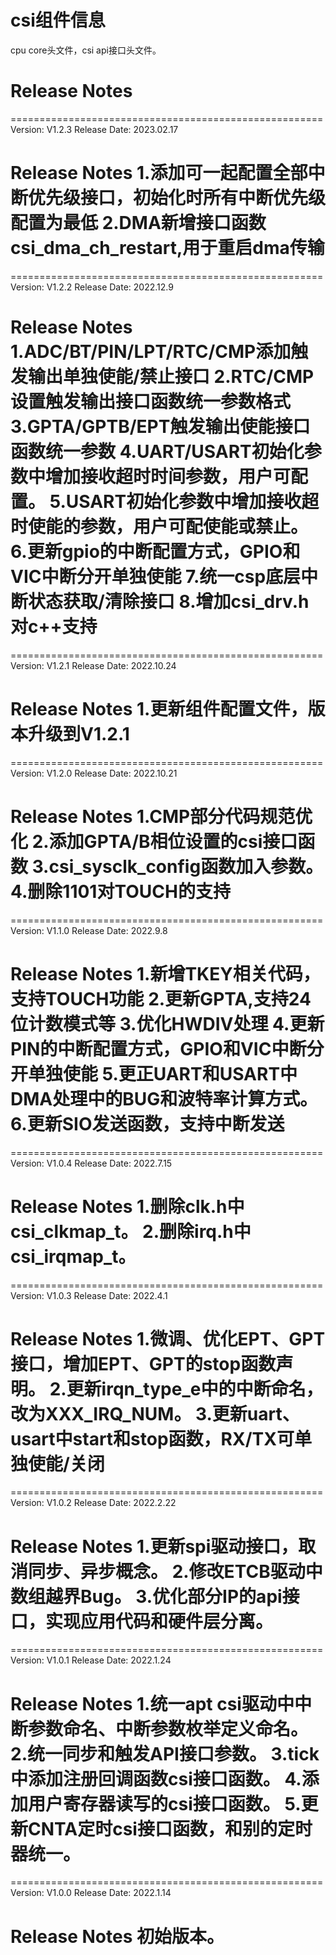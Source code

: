 # csi组件信息
cpu core头文件，csi api接口头文件。

# Release Notes

======================================================
Version: V1.2.3
Release Date: 2023.02.17

Release Notes
1.添加可一起配置全部中断优先级接口，初始化时所有中断优先级配置为最低
2.DMA新增接口函数csi_dma_ch_restart,用于重启dma传输
======================================================

======================================================
Version: V1.2.2
Release Date: 2022.12.9

Release Notes
1.ADC/BT/PIN/LPT/RTC/CMP添加触发输出单独使能/禁止接口
2.RTC/CMP设置触发输出接口函数统一参数格式
3.GPTA/GPTB/EPT触发输出使能接口函数统一参数
4.UART/USART初始化参数中增加接收超时时间参数，用户可配置。
5.USART初始化参数中增加接收超时使能的参数，用户可配使能或禁止。
6.更新gpio的中断配置方式，GPIO和VIC中断分开单独使能
7.统一csp底层中断状态获取/清除接口
8.增加csi_drv.h对c++支持
======================================================

======================================================
Version: V1.2.1
Release Date: 2022.10.24

Release Notes
1.更新组件配置文件，版本升级到V1.2.1
======================================================

======================================================
Version: V1.2.0
Release Date: 2022.10.21

Release Notes
1.CMP部分代码规范优化
2.添加GPTA/B相位设置的csi接口函数
3.csi_sysclk_config函数加入参数。
4.删除1101对TOUCH的支持
======================================================

======================================================
Version: V1.1.0
Release Date: 2022.9.8

Release Notes
1.新增TKEY相关代码，支持TOUCH功能
2.更新GPTA,支持24位计数模式等
3.优化HWDIV处理
4.更新PIN的中断配置方式，GPIO和VIC中断分开单独使能
5.更正UART和USART中DMA处理中的BUG和波特率计算方式。
6.更新SIO发送函数，支持中断发送
======================================================

======================================================
Version: V1.0.4
Release Date: 2022.7.15

Release Notes
1.删除clk.h中csi_clkmap_t。
2.删除irq.h中csi_irqmap_t。
======================================================

======================================================
Version: V1.0.3
Release Date: 2022.4.1

Release Notes
1.微调、优化EPT、GPT接口，增加EPT、GPT的stop函数声明。
2.更新irqn_type_e中的中断命名，改为XXX_IRQ_NUM。
3.更新uart、usart中start和stop函数，RX/TX可单独使能/关闭
======================================================

======================================================
Version: V1.0.2
Release Date: 2022.2.22

Release Notes
1.更新spi驱动接口，取消同步、异步概念。
2.修改ETCB驱动中数组越界Bug。
3.优化部分IP的api接口，实现应用代码和硬件层分离。
======================================================

======================================================
Version: V1.0.1
Release Date: 2022.1.24

Release Notes
1.统一apt csi驱动中中断参数命名、中断参数枚举定义命名。
2.统一同步和触发API接口参数。
3.tick中添加注册回调函数csi接口函数。
4.添加用户寄存器读写的csi接口函数。
5.更新CNTA定时csi接口函数，和别的定时器统一。
======================================================

======================================================
Version: V1.0.0
Release Date: 2022.1.14

Release Notes
初始版本。
======================================================








